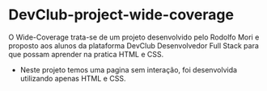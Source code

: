 # DevClub-project-wide-coverage

O Wide-Coverage trata-se de um projeto desenvolvido pelo Rodolfo Mori e proposto aos alunos da plataforma DevClub Desenvolvedor Full Stack para que possam aprender na pratica HTML e CSS.

- Neste projeto temos uma pagina sem interação, foi desenvolvida utilizando apenas HTML e CSS.
